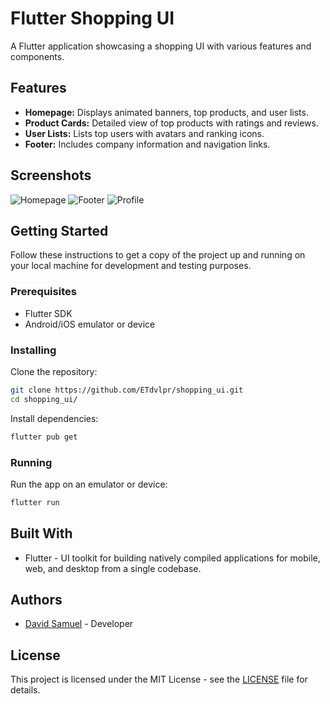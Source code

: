 # Flutter Shopping UI

A Flutter application showcasing a shopping UI with various features and components.

## Features

- **Homepage:** Displays animated banners, top products, and user lists.
- **Product Cards:** Detailed view of top products with ratings and reviews.
- **User Lists:** Lists top users with avatars and ranking icons.
- **Footer:** Includes company information and navigation links.

## Screenshots

![Homepage](screenshots/homepage.jpg)
![Footer](screenshots/footer.jpg)
![Profile](screenshots/profile.jpg)

## Getting Started

Follow these instructions to get a copy of the project up and running on your local machine for development and testing purposes.

### Prerequisites

- Flutter SDK
- Android/iOS emulator or device

### Installing

Clone the repository:

```bash
git clone https://github.com/ETdvlpr/shopping_ui.git
cd shopping_ui/
```

Install dependencies:

```bash
flutter pub get
```

### Running

Run the app on an emulator or device:

```bash
flutter run
```

## Built With

- Flutter - UI toolkit for building natively compiled applications for mobile, web, and desktop from a single codebase.

## Authors

- [David Samuel](https://github.com/ETdvlpr) - Developer

## License

This project is licensed under the MIT License - see the [LICENSE](LICENSE) file for details.